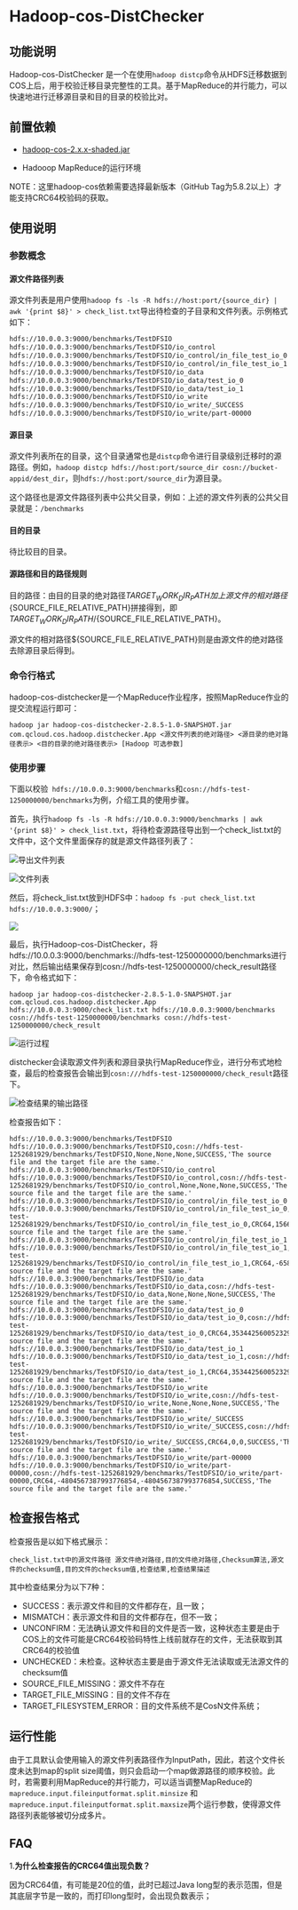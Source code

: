 # Hadoop-cos-DistChecker



## 功能说明



Hadoop-cos-DistChecker 是一个在使用`hadoop distcp`命令从HDFS迁移数据到COS上后，用于校验迁移目录完整性的工具。基于MapReduce的并行能力，可以快速地进行迁移源目录和目的目录的校验比对。



## 前置依赖


- [hadoop-cos-2.x.x-shaded.jar](https://github.com/tencentyun/hadoop-cos/tree/master/dep)

- Hadooop MapReduce的运行环境

NOTE：这里hadoop-cos依赖需要选择最新版本（GitHub Tag为5.8.2以上）才能支持CRC64校验码的获取。

## 使用说明

### 参数概念

#### 源文件路径列表

源文件列表是用户使用`hadoop fs -ls -R hdfs://host:port/{source_dir} | awk '{print $8}' > check_list.txt`导出待检查的子目录和文件列表。示例格式如下：

```txt
hdfs://10.0.0.3:9000/benchmarks/TestDFSIO
hdfs://10.0.0.3:9000/benchmarks/TestDFSIO/io_control
hdfs://10.0.0.3:9000/benchmarks/TestDFSIO/io_control/in_file_test_io_0
hdfs://10.0.0.3:9000/benchmarks/TestDFSIO/io_control/in_file_test_io_1
hdfs://10.0.0.3:9000/benchmarks/TestDFSIO/io_data
hdfs://10.0.0.3:9000/benchmarks/TestDFSIO/io_data/test_io_0
hdfs://10.0.0.3:9000/benchmarks/TestDFSIO/io_data/test_io_1
hdfs://10.0.0.3:9000/benchmarks/TestDFSIO/io_write
hdfs://10.0.0.3:9000/benchmarks/TestDFSIO/io_write/_SUCCESS
hdfs://10.0.0.3:9000/benchmarks/TestDFSIO/io_write/part-00000

```


#### 源目录

源文件列表所在的目录，这个目录通常也是`distcp`命令进行目录级别迁移时的源路径。例如，`hadoop distcp hdfs://host:port/source_dir cosn://bucket-appid/dest_dir`，则`hdfs://host:port/source_dir`为源目录。

这个路径也是源文件路径列表中公共父目录，例如：上述的源文件列表的公共父目录就是：`/benchmarks`


#### 目的目录

待比较目的目录。

#### 源路径和目的路径规则

目的路径：由目的目录的绝对路径${TARGET_WORK_DIR_PATH}加上源文件的相对路径${SOURCE_FILE_RELATIVE_PATH}拼接得到，即${TARGET_WORK_DIR_PATH}/${SOURCE_FILE_RELATIVE_PATH}。

源文件的相对路径${SOURCE_FILE_RELATIVE_PATH}则是由源文件的绝对路径去除源目录后得到。


### 命令行格式

hadoop-cos-distchecker是一个MapReduce作业程序，按照MapReduce作业的提交流程运行即可：

```shell
hadoop jar hadoop-cos-distchecker-2.8.5-1.0-SNAPSHOT.jar com.qcloud.cos.hadoop.distchecker.App <源文件列表的绝对路径> <源目录的绝对路径表示> <目的目录的绝对路径表示> [Hadoop 可选参数]

```

### 使用步骤

下面以校验` hdfs://10.0.0.3:9000/benchmarks`和`cosn://hdfs-test-1250000000/benchmarks`为例，介绍工具的使用步骤。


首先，执行`hadoop fs -ls -R hdfs://10.0.0.3:9000/benchmarks | awk '{print $8}' > check_list.txt`，将待检查源路径导出到一个check_list.txt的文件中，这个文件里面保存的就是源文件路径列表了：

![导出文件列表](resources/导出文件列表.PNG)


![文件列表](resources/文件列表.PNG)


然后，将check_list.txt放到HDFS中：`hadoop fs -put check_list.txt hdfs://10.0.0.3:9000/`；



![](resources/将check_list放到HDFS.PNG)





最后，执行Hadoop-cos-DistChecker，将hdfs://10.0.0.3:9000/benchmarks://hdfs-test-1250000000/benchmarks进行对比，然后输出结果保存到cosn://hdfs-test-1250000000/check_result路径下，命令格式如下：



```shell
hadoop jar hadoop-cos-distchecker-2.8.5-1.0-SNAPSHOT.jar com.qcloud.cos.hadoop.distchecker.App hdfs://10.0.0.3:9000/check_list.txt hdfs://10.0.0.3:9000/benchmarks cosn://hdfs-test-1250000000/benchmarks cosn://hdfs-test-1250000000/check_result

```

![运行过程](resources/运行过程.PNG)

distchecker会读取源文件列表和源目录执行MapReduce作业，进行分布式地检查，最后的检查报告会输出到`cosn:///hdfs-test-1250000000/check_result`路径下。

![检查结果的输出路径](resources/检查结果.PNG)


检查报告如下：

```csv
hdfs://10.0.0.3:9000/benchmarks/TestDFSIO       hdfs://10.0.0.3:9000/benchmarks/TestDFSIO,cosn://hdfs-test-1252681929/benchmarks/TestDFSIO,None,None,None,SUCCESS,'The source file and the target file are the same.'
hdfs://10.0.0.3:9000/benchmarks/TestDFSIO/io_control    hdfs://10.0.0.3:9000/benchmarks/TestDFSIO/io_control,cosn://hdfs-test-1252681929/benchmarks/TestDFSIO/io_control,None,None,None,SUCCESS,'The source file and the target file are the same.'
hdfs://10.0.0.3:9000/benchmarks/TestDFSIO/io_control/in_file_test_io_0  hdfs://10.0.0.3:9000/benchmarks/TestDFSIO/io_control/in_file_test_io_0,cosn://hdfs-test-1252681929/benchmarks/TestDFSIO/io_control/in_file_test_io_0,CRC64,1566310986176587838,1566310986176587838,SUCCESS,'The source file and the target file are the same.'
hdfs://10.0.0.3:9000/benchmarks/TestDFSIO/io_control/in_file_test_io_1  hdfs://10.0.0.3:9000/benchmarks/TestDFSIO/io_control/in_file_test_io_1,cosn://hdfs-test-1252681929/benchmarks/TestDFSIO/io_control/in_file_test_io_1,CRC64,-6584441696534676125,-6584441696534676125,SUCCESS,'The source file and the target file are the same.'
hdfs://10.0.0.3:9000/benchmarks/TestDFSIO/io_data       hdfs://10.0.0.3:9000/benchmarks/TestDFSIO/io_data,cosn://hdfs-test-1252681929/benchmarks/TestDFSIO/io_data,None,None,None,SUCCESS,'The source file and the target file are the same.'
hdfs://10.0.0.3:9000/benchmarks/TestDFSIO/io_data/test_io_0     hdfs://10.0.0.3:9000/benchmarks/TestDFSIO/io_data/test_io_0,cosn://hdfs-test-1252681929/benchmarks/TestDFSIO/io_data/test_io_0,CRC64,3534425600523290380,3534425600523290380,SUCCESS,'The source file and the target file are the same.'
hdfs://10.0.0.3:9000/benchmarks/TestDFSIO/io_data/test_io_1     hdfs://10.0.0.3:9000/benchmarks/TestDFSIO/io_data/test_io_1,cosn://hdfs-test-1252681929/benchmarks/TestDFSIO/io_data/test_io_1,CRC64,3534425600523290380,3534425600523290380,SUCCESS,'The source file and the target file are the same.'
hdfs://10.0.0.3:9000/benchmarks/TestDFSIO/io_write      hdfs://10.0.0.3:9000/benchmarks/TestDFSIO/io_write,cosn://hdfs-test-1252681929/benchmarks/TestDFSIO/io_write,None,None,None,SUCCESS,'The source file and the target file are the same.'
hdfs://10.0.0.3:9000/benchmarks/TestDFSIO/io_write/_SUCCESS     hdfs://10.0.0.3:9000/benchmarks/TestDFSIO/io_write/_SUCCESS,cosn://hdfs-test-1252681929/benchmarks/TestDFSIO/io_write/_SUCCESS,CRC64,0,0,SUCCESS,'The source file and the target file are the same.'
hdfs://10.0.0.3:9000/benchmarks/TestDFSIO/io_write/part-00000   hdfs://10.0.0.3:9000/benchmarks/TestDFSIO/io_write/part-00000,cosn://hdfs-test-1252681929/benchmarks/TestDFSIO/io_write/part-00000,CRC64,-4804567387993776854,-4804567387993776854,SUCCESS,'The source file and the target file are the same.'

```



## 检查报告格式


检查报告是以如下格式展示：

```TEXT
check_list.txt中的源文件路径 源文件绝对路径,目的文件绝对路径,Checksum算法,源文件的checksum值,目的文件的checksum值,检查结果,检查结果描述

```

其中检查结果分为以下7种：

- SUCCESS：表示源文件和目的文件都存在，且一致；
- MISMATCH：表示源文件和目的文件都存在，但不一致；
- UNCONFIRM：无法确认源文件和目的文件是否一致，这种状态主要是由于COS上的文件可能是CRC64校验码特性上线前就存在的文件，无法获取到其CRC64的校验值
- UNCHECKED：未检查。这种状态主要是由于源文件无法读取或无法源文件的checksum值
- SOURCE_FILE_MISSING：源文件不存在
- TARGET_FILE_MISSING：目的文件不存在
- TARGET_FILESYSTEM_ERROR：目的文件系统不是CosN文件系统；


## 运行性能

由于工具默认会使用输入的源文件列表路径作为InputPath，因此，若这个文件长度未达到map的split size阈值，则只会启动一个map做源路径的顺序校验。此时，若需要利用MapReduce的并行能力，可以适当调整MapReduce的`mapreduce.input.fileinputformat.split.minsize` 和 `mapreduce.input.fileinputformat.split.maxsize`两个运行参数，使得源文件路径列表能够被切分成多片。


## FAQ

1.**为什么检查报告的CRC64值出现负数？**

因为CRC64值，有可能是20位的值，此时已超过Java long型的表示范围，但是其底层字节是一致的，而打印long型时，会出现负数表示；